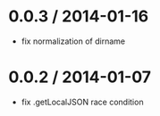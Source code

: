 
0.0.3 / 2014-01-16
==================

 * fix normalization of dirname

0.0.2 / 2014-01-07
==================

 * fix .getLocalJSON race condition
